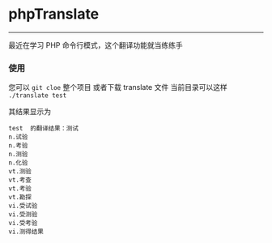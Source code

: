 # phpTranslate 
***
最近在学习 PHP 命令行模式，这个翻译功能就当练练手


### 使用

您可以 `git cloe` 整个项目 或者下载 translate 文件
当前目录可以这样
`./translate test`

其结果显示为

```
test  的翻译结果：测试
n.试验
n.考验
n.测验
n.化验
vt.测验
vt.考查
vt.考验
vt.勘探
vi.受试验
vi.受测验
vi.受考验
vi.测得结果
```
